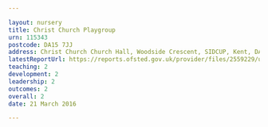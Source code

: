 ```yaml
---

layout: nursery
title: Christ Church Playgroup
urn: 115343
postcode: DA15 7JJ
address: Christ Church Church Hall, Woodside Crescent, SIDCUP, Kent, DA15 7JJ
latestReportUrl: https://reports.ofsted.gov.uk/provider/files/2559229/urn/115343.pdf
teaching: 2
development: 2
leadership: 2
outcomes: 2
overall: 2
date: 21 March 2016

---
```

